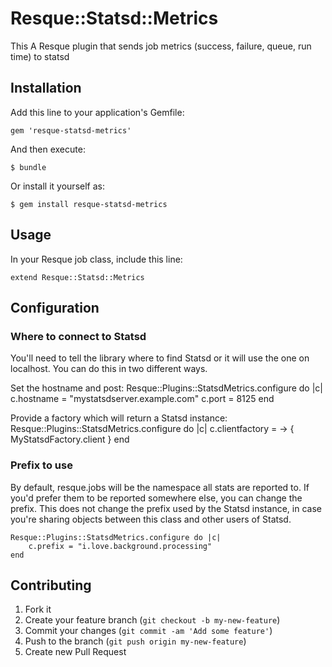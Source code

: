 # Resque::Statsd::Metrics

This A Resque plugin that sends job metrics (success, failure, queue, run time) to statsd

## Installation

Add this line to your application's Gemfile:

    gem 'resque-statsd-metrics'

And then execute:

    $ bundle

Or install it yourself as:

    $ gem install resque-statsd-metrics

## Usage

In your Resque job class, include this line:

    extend Resque::Statsd::Metrics

## Configuration

### Where to connect to Statsd

You'll need to tell the library where to find Statsd or it will use the one on
localhost. You can do this in two different ways.

Set the hostname and post:
    Resque::Plugins::StatsdMetrics.configure do |c|
        c.hostname = "mystatsdserver.example.com"
        c.port = 8125
    end

Provide a factory which will return a Statsd instance:
    Resque::Plugins::StatsdMetrics.configure do |c|
        c.clientfactory = -> { MyStatsdFactory.client }
    end

### Prefix to use

By default, resque.jobs will be the namespace all stats are reported to. If
you'd prefer them to be reported somewhere else, you can change the prefix.
This does not change the prefix used by the Statsd instance, in case you're
sharing objects between this class and other users of Statsd.

    Resque::Plugins::StatsdMetrics.configure do |c|
        c.prefix = "i.love.background.processing"
    end

## Contributing

1. Fork it
2. Create your feature branch (`git checkout -b my-new-feature`)
3. Commit your changes (`git commit -am 'Add some feature'`)
4. Push to the branch (`git push origin my-new-feature`)
5. Create new Pull Request
